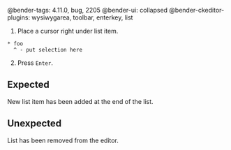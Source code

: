 @bender-tags: 4.11.0, bug, 2205
@bender-ui: collapsed
@bender-ckeditor-plugins: wysiwygarea, toolbar, enterkey, list

1. Place a cursor right under list item.

```
* foo
  ^ - put selection here 
```

2. Press `Enter`.

## Expected

New list item has been added at the end of the list.

## Unexpected

List has been removed from the editor.
